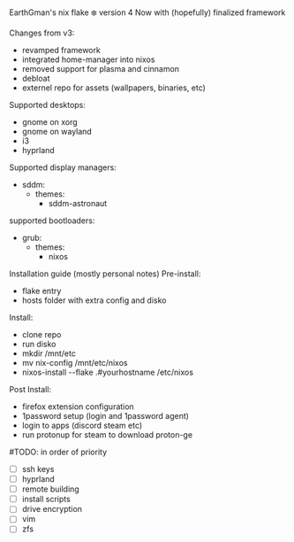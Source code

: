 EarthGman's nix flake ❄️ version 4
Now with (hopefully) finalized framework

Changes from v3:
- revamped framework
- integrated home-manager into nixos
- removed support for plasma and cinnamon
- debloat
- externel repo for assets (wallpapers, binaries, etc)

Supported desktops:
- gnome on xorg
- gnome on wayland
- i3
- hyprland

Supported display managers:
- sddm:
  - themes:
    - sddm-astronaut

supported bootloaders:
- grub:
  - themes:
    - nixos

Installation guide (mostly personal notes)
Pre-install:
- flake entry
- hosts folder with extra config and disko

Install:
- clone repo
- run disko
- mkdir /mnt/etc
- mv nix-config /mnt/etc/nixos
- nixos-install --flake .#yourhostname /etc/nixos

Post Install:
- firefox extension configuration
- 1password setup (login and 1password agent)
- login to apps (discord steam etc)
- run protonup for steam to download proton-ge

#TODO: in order of priority
- [ ] ssh keys
- [ ] hyprland
- [ ] remote building
- [ ] install scripts
- [ ] drive encryption
- [ ] vim
- [ ] zfs